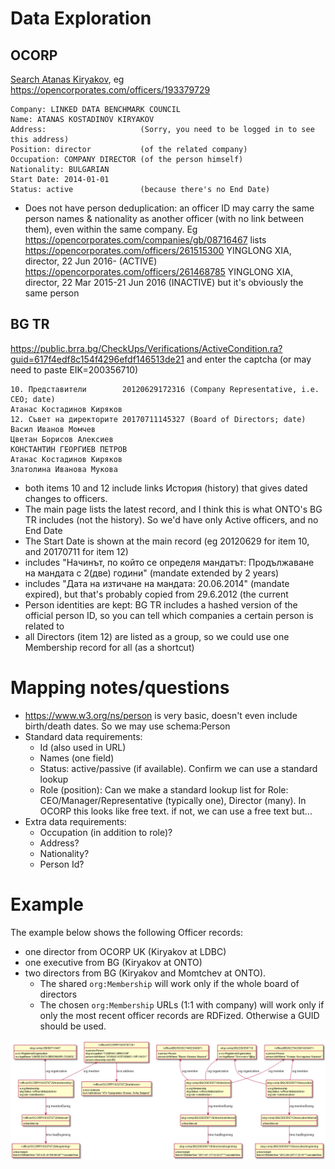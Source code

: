 # Data Exploration

## OCORP

[Search Atanas Kiryakov](https://opencorporates.com/officers?utf8=%E2%9C%93&q=atanas+kiryakov&commit=Go&utf8=%E2%9C%93&commit=Go&action=search_officers&controller=searches),
eg https://opencorporates.com/officers/193379729

```
Company: LINKED DATA BENCHMARK COUNCIL
Name: ATANAS KOSTADINOV KIRYAKOV
Address:                     (Sorry, you need to be logged in to see this address)
Position: director           (of the related company)
Occupation: COMPANY DIRECTOR (of the person himself)
Nationality: BULGARIAN
Start Date: 2014-01-01
Status: active               (because there's no End Date)
```
- Does not have person deduplication: an officer ID may carry the same person names & nationality as another officer (with no link between them), even within the same company.
  Eg https://opencorporates.com/companies/gb/08716467 lists
  https://opencorporates.com/officers/261515300 YINGLONG XIA, director, 22 Jun 2016- (ACTIVE)
  https://opencorporates.com/officers/261468785 YINGLONG XIA, director, 22 Mar 2015-21 Jun 2016 (INACTIVE)
  but it's obviously the same person

## BG TR
https://public.brra.bg/CheckUps/Verifications/ActiveCondition.ra?guid=617f4edf8c154f4296efdf146513de21 and enter the captcha (or may need to paste EIK=200356710)
```
10. Представители        20120629172316 (Company Representative, i.e. CEO; date) 
Атанас Костадинов Киряков 
12. Съвет на директорите 20170711145327 (Board of Directors; date)
Васил Иванов Момчев
Цветан Борисов Алексиев
КОНСТАНТИН ГЕОРГИЕВ ПЕТРОВ
Атанас Костадинов Киряков
Златолина Иванова Мукова
```
- both items 10 and 12 include links История (history) that gives dated changes to officers.
- The main page lists the latest record, and I think this is what ONTO's BG TR includes (not the history). So we'd have only Active officers, and no End Date
- The Start Date is shown at the main record (eg 20120629 for item 10, and 20170711 for item 12)
- includes "Начинът, по който се определя мандатът: Продължаване на мандата с 2(две) години" (mandate extended by 2 years)
- includes "Дата на изтичане на мандата: 20.06.2014" (mandate expired), but that's probably copied from 29.6.2012 (the current
- Person identities are kept: BG TR includes a hashed version of the official person ID, so you can tell which companies a certain person is related to
- all Directors (item 12) are listed as a group, so we could use one Membership record for all (as a shortcut)

# Mapping notes/questions
- https://www.w3.org/ns/person is very basic, doesn't even include birth/death dates. So we may use schema:Person
- Standard data requirements:
  - Id (also used in URL)
  - Names (one field)
  - Status: active/passive (if available). Confirm we can use a standard lookup
  - Role (position): Can we make a standard lookup list for Role: CEO/Manager/Representative (typically one), Director (many).
    In OCORP this looks like free text.
    if not, we can use a free text but...
- Extra data requirements:
  - Occupation (in addition to role)?
  - Address?
  - Nationality?
  - Person Id?

# Example

The example below shows the following Officer records:
- one director from OCORP UK (Kiryakov at LDBC)
- one executive from BG (Kiryakov at ONTO)
- two directors from BG (Kiryakov and Momtchev at ONTO).
  - The shared `org:Membership` will work only if the whole board of directors
  - The chosen `org:Membership` URLs (1:1 with company) will work only if only the most recent officer records are RDFized. Otherwise a GUID should be used.

![](officers.png)
